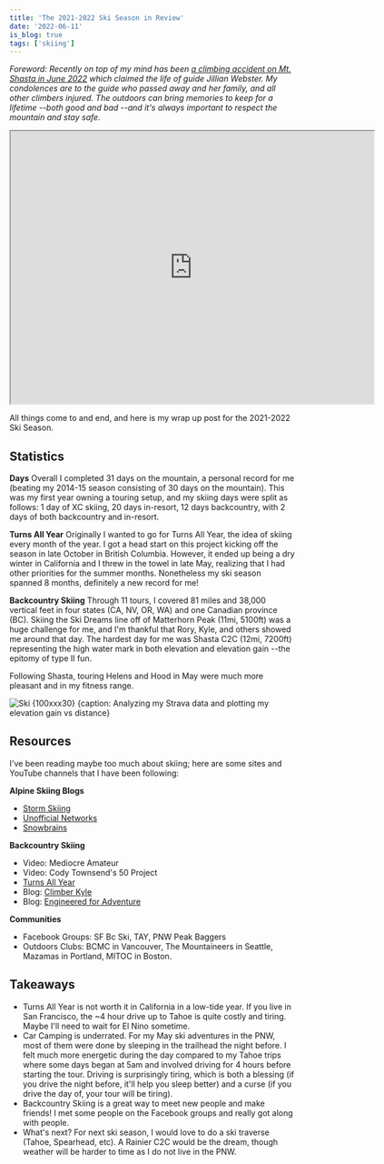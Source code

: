 ```yaml
---
title: 'The 2021-2022 Ski Season in Review'
date: '2022-06-11'
is_blog: true
tags: ['skiing']
---
```


*Foreword: Recently on top of my mind has been [a climbing accident on Mt. Shasta in June 2022](https://www.sfchronicle.com/travel/article/Perfect-storm-on-Mount-Shasta-leaves-guide-17225281.php) which claimed the life of guide Jillian Webster. My condolences are to the guide who passed away and her family, and all other climbers injured. The outdoors can bring memories to keep for a lifetime --both good and bad --and it's always important to respect the mountain and stay safe.*

<center><iframe src="https://www.google.com/maps/d/embed?mid=1Ed_4gP204IyV6j-rJf0L7A9uDUCYFQw&ehbc=2E312F" width="640" height="480"></iframe></center>

All things come to and end, and here is my wrap up post for the 2021-2022 Ski Season.

## Statistics

**Days** Overall I completed 31 days on the mountain, a personal record for me (beating my 2014-15 season consisting of 30 days on the mountain). This was my first year owning a touring setup, and my skiing days were split as follows: 1 day of XC skiing, 20 days in-resort, 12 days backcountry, with 2 days of both backcountry and in-resort.

**Turns All Year** Originally I wanted to go for Turns All Year, the idea of skiing every month of the year. I got a head start on this project kicking off the season in late October in British Columbia. However, it ended up being a dry winter in California and I threw in the towel in late May, realizing that I had other priorities for the summer months. Nonetheless my ski season spanned 8 months, definitely a new record for me!

**Backcountry Skiing** Through 11 tours, I covered 81 miles and 38,000 vertical feet in four states (CA, NV, OR, WA) and one Canadian province (BC).
Skiing the Ski Dreams line off of Matterhorn Peak (11mi, 5100ft) was a huge challenge for me, and I'm thankful that Rory, Kyle, and others showed me around that day. The hardest day for me was Shasta C2C (12mi, 7200ft) representing the high water mark in both elevation and elevation gain --the epitomy of type II fun.

Following Shasta, touring Helens and Hood in May were much more pleasant and in my fitness range.

![Ski {100xxx30} {caption: Analyzing my Strava data and plotting my elevation gain vs distance}](/images/bc_ski_plot.png)

## Resources

I've been reading maybe too much about skiing; here are some sites and YouTube channels that I have been following:

**Alpine Skiing Blogs** 
- [Storm Skiing](https://www.stormskiing.com/)
- [Unofficial Networks](https://unofficialnetworks.com/)
- [Snowbrains](https://snowbrains.com/)

**Backcountry Skiing**
- Video: Mediocre Amateur
- Video: Cody Townsend's 50 Project
- [Turns All Year](https://turns-all-year.com/)
- Blog: [Climber Kyle](https://climberkyle.com/)
- Blog: [Engineered for Adventure](https://engineeredforadventure.com/)

**Communities**
- Facebook Groups: SF Bc Ski, TAY, PNW Peak Baggers
- Outdoors Clubs: BCMC in Vancouver, The Mountaineers in Seattle, Mazamas in Portland, MITOC in Boston.

## Takeaways

- Turns All Year is not worth it in California in a low-tide year. If you live in San Francisco, the ~4 hour drive up to Tahoe is quite costly and tiring. Maybe I'll need to wait for El Nino sometime.
- Car Camping is underrated. For my May ski adventures in the PNW, most of them were done by sleeping in the trailhead the night before. I felt much more energetic during the day compared to my Tahoe trips where some days began at 5am and involved driving for 4 hours before starting the tour. Driving is surprisingly tiring, which is both a blessing (if you drive the night before, it'll help you sleep better) and a curse (if you drive the day of, your tour will be tiring).
- Backcountry Skiing is a great way to meet new people and make friends! I met some people on the Facebook groups and really got along with people.
- What's next? For next ski season, I would love to do a ski traverse (Tahoe, Spearhead, etc). A Rainier C2C would be the dream, though weather will be harder to time as I do not live in the PNW.
